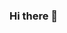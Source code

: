 ### Hi there 👋

<!--
**YamCham0/YamCham0** is a ✨ _special_ ✨ repository because its `README.md` (this file) appears on your GitHub profile.

<code><img height="20" src="https://user-images.githubusercontent.com/86420212/146828531-05a3aa06-8bb6-4f0b-8498-a0bc8157c9a4.png"></code>
Here are some ideas to get you started:

- 🔭 I’m currently working on ...
- 🌱 I’m currently learning ...
- 👯 I’m looking to collaborate on ...
- 🤔 I’m looking for help with ...
- 💬 Ask me about ...
- 📫 How to reach me: ...
- 😄 Pronouns: ...
- ⚡ Fun fact: ...
-->

